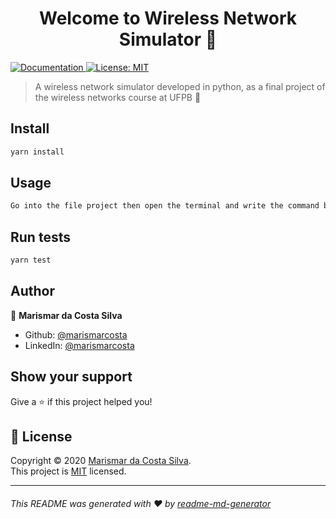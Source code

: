 <h1 align="center">Welcome to Wireless Network Simulator 👋</h1>
<p>
  <a href="https://www.overleaf.com/project/5e87ee38b01f50000176e3e6" target="_blank">
    <img alt="Documentation" src="https://img.shields.io/badge/documentation-yes-brightgreen.svg" />
  </a>
  <a href="https://github.com/marismarcosta/wireless-network/blob/master/LICENSE" target="_blank">
    <img alt="License: MIT" src="https://img.shields.io/badge/License-MIT-yellow.svg" />
  </a>
</p>

> A wireless network simulator developed in python, as a final project of the wireless networks course at UFPB 📡

## Install

```sh
yarn install
```

## Usage

```sh
Go into the file project then open the terminal and write the command bellow :
```

## Run tests

```sh
yarn test
```

## Author

👤 **Marismar da Costa Silva**

* Github: [@marismarcosta](https://github.com/marismarcosta)
* LinkedIn: [@marismarcosta](https://linkedin.com/in/marismarcosta)

## Show your support

Give a ⭐️ if this project helped you!

## 📝 License

Copyright © 2020 [Marismar da Costa Silva](https://github.com/marismarcosta).<br />
This project is [MIT](https://github.com/marismarcosta/wireless-network/blob/master/LICENSE) licensed.

*****
###### _This README was generated with ❤️ by [readme-md-generator](https://github.com/kefranabg/readme-md-generator)_
